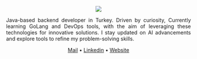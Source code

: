 <div align="center">
  <a href="https://git.io/typing-svg">
    <img src="https://readme-typing-svg.herokuapp.com/?lines=hello,+there!+ツ;this+is+Yunus+⚡;about+me+↓&center=true&size=15">
  </a>
  
  <p align="justify">Java-based backend developer in Turkey. Driven by curiosity, 
    Currently learning GoLang and DevOps tools, with the aim of leveraging these technologies for innovative solutions.
    I stay updated on AI advancements and explore tools to refine my problem-solving skills.
  </p>
  
  <p align="center">
    <a href="mailto:kayadugunyunus@gmail.com">Mail</a> • <a href="https://www.linkedin.com/in/yunuskayadugun/">Linkedin</a> • <a href="https://ynuskyd.vercel.app/">Website</a>
  </p>
</div>
